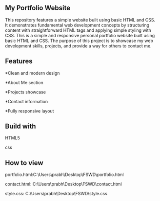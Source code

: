## My Portfolio Website
This repository features a simple website built using basic HTML and CSS. It demonstrates fundamental web development concepts by structuring content with straightforward HTML tags and applying simple styling with CSS.
This is a simple and responsive personal portfolio website built using basic HTML and CSS. The purpose of this project is to showcase my web development skills, projects, and provide a way for others to contact me.

## Features

*Clean and modern design

*About Me section

*Projects showcase

*Contact information

*Fully responsive layout

## Build with
HTML5

css

## How to view
portfolio.html:C:\Users\prabh\Desktop\FSWD\portfolio.html

contact.html: C:\Users\prabh\Desktop\FSWD\contact.html

style.css: C:\Users\prabh\Desktop\FSWD\style.css
